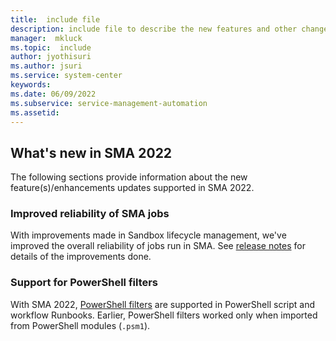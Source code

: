 ```yaml
---
title:  include file
description: include file to describe the new features and other changes in System Center Service Management Automation 2022.
manager:  mkluck
ms.topic:  include
author: jyothisuri
ms.author: jsuri
ms.service: system-center
keywords:  
ms.date: 06/09/2022
ms.subservice: service-management-automation
ms.assetid: 
---
```


## What's new in SMA 2022

The following sections provide information about the new feature(s)/enhancements updates supported in SMA 2022.

### Improved reliability of SMA jobs

With improvements made in Sandbox lifecycle management, we've improved the overall reliability of jobs run in SMA. See [release notes](/system-center/sma/release-notes-sma?view=sc-sma-2022&preserve-view=true) for details of the improvements done.

### Support for PowerShell filters

With SMA 2022, [PowerShell filters](/powershell/module/microsoft.powershell.core/about/about_functions?view=powershell-5.1&preserve-view=true#filters) are supported in PowerShell script and workflow Runbooks. Earlier, PowerShell filters worked only when imported from PowerShell modules (`.psm1`).